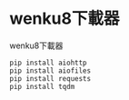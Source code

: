 # wenku8下載器
wenku8下載器
```
pip install aiohttp
pip install aiofiles
pip install requests
pip install tqdm
```

